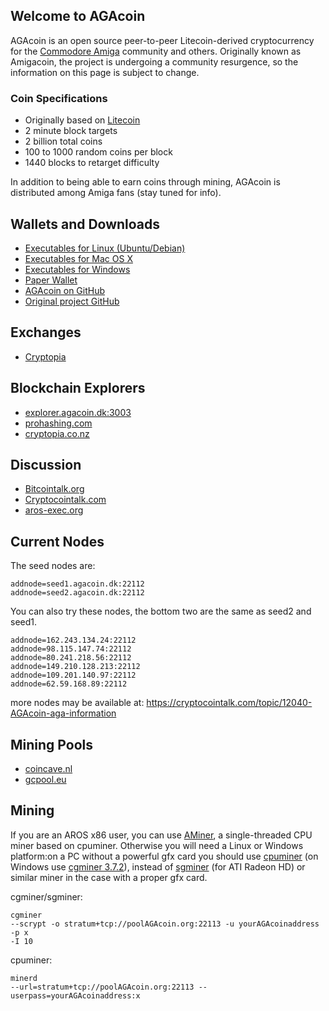 ## Welcome to AGAcoin

AGAcoin is an open source peer-to-peer Litecoin-derived cryptocurrency for the [Commodore Amiga](https://en.wikipedia.org/wiki/Amiga) community and others. Originally known as Amigacoin, the project is undergoing a community resurgence, so the information on this page is subject to change.

### Coin Specifications

- Originally based on [Litecoin](https://litecoin.com/)
- 2 minute block targets
- 2 billion total coins
- 100 to 1000 random coins per block
- 1440 blocks to retarget difficulty

In addition to being able to earn coins through mining, AGAcoin is distributed among Amiga fans (stay tuned for info).

## Wallets and Downloads

- [Executables for Linux (Ubuntu/Debian)](http://web.archive.org/web/20161028115121/http://www.amigacoin.org/downloads/amigacoin_linux.zip)
- [Executables for Mac OS X](http://web.archive.org/web/20161028115121/http://www.amigacoin.org/downloads/amigacoin_mac.zip)
- [Executables for Windows](http://web.archive.org/web/20161028115121/http://www.amigacoin.org/downloads/amigacoin_windows.zip)
- [Paper Wallet](https://walletgenerator.net/?currency=AGAcoin)
- [AGAcoin on GitHub](https://github.com/AGAcoin)
- [Original project GitHub](https://github.com/sonountaleban/amigacoin)

## Exchanges

- [Cryptopia](https://www.cryptopia.co.nz/Exchange/?market=AGA_BTC)

## Blockchain Explorers

- [explorer.agacoin.dk:3003](http://explorer.agacoin.dk:3003)
- [prohashing.com](https://prohashing.com/explorer/amigacoin)
- [cryptopia.co.nz](https://www.cryptopia.co.nz/CoinInfo/?coin=AGA)

## Discussion

- [Bitcointalk.org](https://bitcointalk.org/index.php?topic=539974.0)
- [Cryptocointalk.com](https://cryptocointalk.com/topic/12040-AGAcoin-aga-information)
- [aros-exec.org](http://aros-exec.org/modules/newbb/viewtopic.php?viewmode=compact&order=DESC&topic_id=8695&forum=4&menumode=0)

## Current Nodes

The seed nodes are:

```
addnode=seed1.agacoin.dk:22112
addnode=seed2.agacoin.dk:22112
```

You can also try these nodes, the bottom two are the same as seed2 and seed1.

```
addnode=162.243.134.24:22112
addnode=98.115.147.74:22112
addnode=80.241.218.56:22112
addnode=149.210.128.213:22112
addnode=109.201.140.97:22112
addnode=62.59.168.89:22112
```
more nodes may be available at: https://cryptocointalk.com/topic/12040-AGAcoin-aga-information

## Mining Pools

- [coincave.nl](http://coincave.nl)
- [gcpool.eu](http://gcpool.eu/amiga/public/index.php?page=statistics&action=pool)

## Mining
If you are an AROS x86 user, you can use [AMiner](http://web.archive.org/web/20161028115121/http://www.amigacoin.org/downloads/AMiner.zip), a single-threaded CPU miner based on cpuminer. Otherwise you will need a Linux or Windows platform:on a PC without a powerful gfx card you should use [cpuminer](http://sourceforge.net/projects/cpuminer/) (on Windows use <a href="downloads/cgminer-3.7.2-windows.zip">cgminer 3.7.2</a>), instead of <a href="https://github.com/veox/sgminer">sgminer</a> (for ATI Radeon HD) or similar miner in the case with a proper gfx card.

cgminer/sgminer:
```
cgminer
--scrypt -o stratum+tcp://poolAGAcoin.org:22113 -u yourAGAcoinaddress -p x
-I 10
```

cpuminer:
```
minerd
--url=stratum+tcp://poolAGAcoin.org:22113 --userpass=yourAGAcoinaddress:x
```


